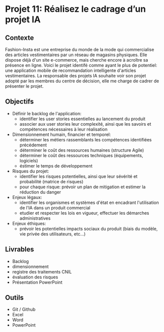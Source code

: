 # Projet 11: Réalisez le cadrage d’un projet IA

## Contexte
Fashion-Insta est une entreprise du monde de la mode qui commercialise des articles vestimentaires par un réseau de magasins physiques.
Elle dispose déjà d'un site e-commerce, mais cherche encore à acroître sa présence en ligne.
Voici le projet identifé comme ayant le plus de potentiel: une application mobile de recommandation intelligente d'articles vestimentaires.
La responsable des projets IA souhaite voir son projet adopté par les membres du centre de décision, elle me charge de cadrer de présenter le projet.

## Objectifs
- Définir le backlog de l'application:
  - identifier les user stories essentielles au lancement du produit
  - associer aux user stories leur complexité, ainsi que les savoirs et compétences nécessaires à leur réalisation
- Dimensionnement humain, financier et temporel:
  - déterminer les métiers rassemblants les compétences identifiées précédement
  - déterminer le coût des ressources humaines (structure Agile)
  - déterminer le coût des ressources techniques (équipements, logiciels)
  - éstimer le temps de développement
- Risques du projet:
  - identifier les risques potentielles, ainsi que leur sévérité et probabilité (matrice de risques)
  - pour chaque risque: prévoir un plan de mitigation et estimer la réduction du danger
- Enjeux légaux:
  - identifier les organismes et systèmes d'état en encadrant l'utilisation de l'IA dans un produit commercial
  - etudier et respecter les lois en vigueur, effectuer les démarches administratives
- Enjeux éthiques:
  - prévoir les potentielles impacts sociaux du produit (biais du modèle, vie privée des utilisateurs, etc...)

## Livrables
- Backlog
- dimensionnement
- registre des traitements CNIL
- évaluation des risques
- Présentation PowerPoint

## Outils
- Git / Github
- Excel
- Word
- PowerPoint